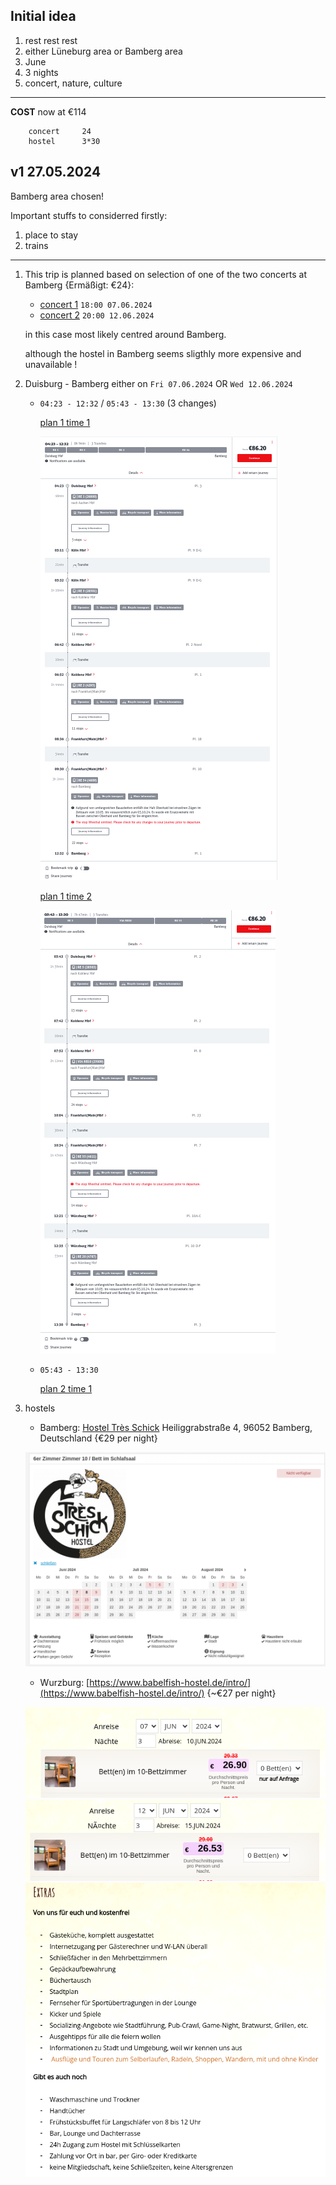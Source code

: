 ## Initial idea
1. rest rest rest
1. either Lüneburg area or Bamberg area
2. June
3. 3 nights
4. concert, nature, culture
------
**COST**
now at €114
            
        concert     24
        hostel      3*30

## v1 27.05.2024
Bamberg area chosen! 

Important stuffs to considerred firstly:

1. place to stay
2. trains

----

1. This trip is planned based on selection of one of the two concerts at Bamberg {Ermäßigt: €24}:
    - [concert 1](https://www.bamberger-symphoniker.de/programm-tickets/konzertuebersicht/frank-peter-zimmermann-spielt-respighi-07-06-2024.html) `18:00 07.06.2024` 
    - [concert 2](https://www.bamberger-symphoniker.de/programm-tickets/konzertuebersicht/joerg-widmann-dirigiert-korngold-und-mozart-12-06-2024.html) `20:00 12.06.2024`
    
    in this case most likely centred around Bamberg.
    
    although the hostel in Bamberg seems sligthly more expensive and unavailable !

2. Duisburg - Bamberg either on `Fri 07.06.2024` OR `Wed 12.06.2024`

    - `04:23 - 12:32` / `05:43 - 13:30` (3 changes)

        [plan 1 time 1](https://int.bahn.de/en/buchung/start?vbid=09890e10-3f47-4295-b6b8-c65c8d7173a9)
        
        ![plan 1 time 1](plan1_departTime1.png)
        
        [plan 1 time 2](https://int.bahn.de/en/buchung/start?vbid=407b7ea7-85ba-4cc0-8d3e-0a7643a01e98)
        
        ![plan 1 time 2](plan1_departTime2.png)

    - `05:43 - 13:30`

        [plan 2 time 1](https://int.bahn.de/en/buchung/start?vbid=be8a23fc-bfce-4a8a-b380-aba81c0e11da)


3. hostels

    - Bamberg: [Hostel Très Schick](https://login.snooze-hotelsoftware.de/booking.php?propid=182183&width=960&page=book3&limitstart=0&checkin=So+7.+Juli+2024&checkin_hide=2024-07-07&checkout=Di+9.+Juli+2024&checkout_hide=2024-7-9&numnight=2&numadult=1) Heiliggrabstraße 4, 96052 Bamberg, Deutschland {€29 per night}
    
    ![hostel bamberg](hostelBamberg.png)
    - Wurzburg: [https://www.babelfish-hostel.de/intro/](https://www.babelfish-hostel.de/intro/) {~€27 per night}

    ![hostel wurzburg plan1](hostelWurzburg.png)
    ![hostel wurzburg plan2](hostelWurzburg2.png)
    ![hostel wurzburg extra](hostelWurzburgExtra.png)

